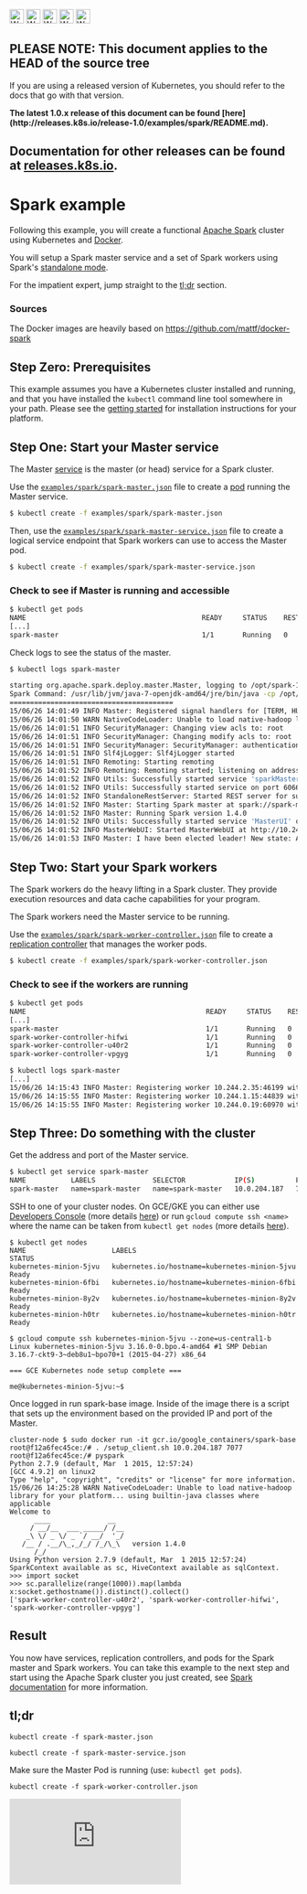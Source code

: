 <!-- BEGIN MUNGE: UNVERSIONED_WARNING -->

<!-- BEGIN STRIP_FOR_RELEASE -->

<img src="http://kubernetes.io/img/warning.png" alt="WARNING"
     width="25" height="25">
<img src="http://kubernetes.io/img/warning.png" alt="WARNING"
     width="25" height="25">
<img src="http://kubernetes.io/img/warning.png" alt="WARNING"
     width="25" height="25">
<img src="http://kubernetes.io/img/warning.png" alt="WARNING"
     width="25" height="25">
<img src="http://kubernetes.io/img/warning.png" alt="WARNING"
     width="25" height="25">

<h2>PLEASE NOTE: This document applies to the HEAD of the source tree</h2>

If you are using a released version of Kubernetes, you should
refer to the docs that go with that version.

<strong>
The latest 1.0.x release of this document can be found
[here](http://releases.k8s.io/release-1.0/examples/spark/README.md).

Documentation for other releases can be found at
[releases.k8s.io](http://releases.k8s.io).
</strong>
--

<!-- END STRIP_FOR_RELEASE -->

<!-- END MUNGE: UNVERSIONED_WARNING -->

# Spark example

Following this example, you will create a functional [Apache
Spark](http://spark.apache.org/) cluster using Kubernetes and
[Docker](http://docker.io).

You will setup a Spark master service and a set of
Spark workers using Spark's [standalone mode](http://spark.apache.org/docs/latest/spark-standalone.html).

For the impatient expert, jump straight to the [tl;dr](#tldr)
section.

### Sources

The Docker images are heavily based on https://github.com/mattf/docker-spark

## Step Zero: Prerequisites

This example assumes you have a Kubernetes cluster installed and
running, and that you have installed the ```kubectl``` command line
tool somewhere in your path. Please see the [getting
started](../../docs/getting-started-guides/) for installation
instructions for your platform.

## Step One: Start your Master service

The Master [service](../../docs/user-guide/services.md) is the master (or head) service for a Spark
cluster.

Use the [`examples/spark/spark-master.json`](spark-master.json) file to create a [pod](../../docs/user-guide/pods.md) running
the Master service.

```sh
$ kubectl create -f examples/spark/spark-master.json
```

Then, use the [`examples/spark/spark-master-service.json`](spark-master-service.json) file to
create a logical service endpoint that Spark workers can use to access
the Master pod.

```sh
$ kubectl create -f examples/spark/spark-master-service.json
```

### Check to see if Master is running and accessible

```sh
$ kubectl get pods
NAME                                           READY     STATUS    RESTARTS   AGE
[...]
spark-master                                   1/1       Running   0          25s

```

Check logs to see the status of the master.

```sh
$ kubectl logs spark-master

starting org.apache.spark.deploy.master.Master, logging to /opt/spark-1.4.0-bin-hadoop2.6/sbin/../logs/spark--org.apache.spark.deploy.master.Master-1-spark-master.out
Spark Command: /usr/lib/jvm/java-7-openjdk-amd64/jre/bin/java -cp /opt/spark-1.4.0-bin-hadoop2.6/sbin/../conf/:/opt/spark-1.4.0-bin-hadoop2.6/lib/spark-assembly-1.4.0-hadoop2.6.0.jar:/opt/spark-1.4.0-bin-hadoop2.6/lib/datanucleus-api-jdo-3.2.6.jar:/opt/spark-1.4.0-bin-hadoop2.6/lib/datanucleus-rdbms-3.2.9.jar:/opt/spark-1.4.0-bin-hadoop2.6/lib/datanucleus-core-3.2.10.jar -Xms512m -Xmx512m -XX:MaxPermSize=128m org.apache.spark.deploy.master.Master --ip spark-master --port 7077 --webui-port 8080
========================================
15/06/26 14:01:49 INFO Master: Registered signal handlers for [TERM, HUP, INT]
15/06/26 14:01:50 WARN NativeCodeLoader: Unable to load native-hadoop library for your platform... using builtin-java classes where applicable
15/06/26 14:01:51 INFO SecurityManager: Changing view acls to: root
15/06/26 14:01:51 INFO SecurityManager: Changing modify acls to: root
15/06/26 14:01:51 INFO SecurityManager: SecurityManager: authentication disabled; ui acls disabled; users with view permissions: Set(root); users with modify permissions: Set(root)
15/06/26 14:01:51 INFO Slf4jLogger: Slf4jLogger started
15/06/26 14:01:51 INFO Remoting: Starting remoting
15/06/26 14:01:52 INFO Remoting: Remoting started; listening on addresses :[akka.tcp://sparkMaster@spark-master:7077]
15/06/26 14:01:52 INFO Utils: Successfully started service 'sparkMaster' on port 7077.
15/06/26 14:01:52 INFO Utils: Successfully started service on port 6066.
15/06/26 14:01:52 INFO StandaloneRestServer: Started REST server for submitting applications on port 6066
15/06/26 14:01:52 INFO Master: Starting Spark master at spark://spark-master:7077
15/06/26 14:01:52 INFO Master: Running Spark version 1.4.0
15/06/26 14:01:52 INFO Utils: Successfully started service 'MasterUI' on port 8080.
15/06/26 14:01:52 INFO MasterWebUI: Started MasterWebUI at http://10.244.2.34:8080
15/06/26 14:01:53 INFO Master: I have been elected leader! New state: ALIVE
```

## Step Two: Start your Spark workers

The Spark workers do the heavy lifting in a Spark cluster. They
provide execution resources and data cache capabilities for your
program.

The Spark workers need the Master service to be running.

Use the [`examples/spark/spark-worker-controller.json`](spark-worker-controller.json) file to create a
[replication controller](../../docs/user-guide/replication-controller.md) that manages the worker pods.

```sh
$ kubectl create -f examples/spark/spark-worker-controller.json
```

### Check to see if the workers are running

```sh
$ kubectl get pods
NAME                                            READY     STATUS    RESTARTS   AGE
[...]
spark-master                                    1/1       Running   0          14m
spark-worker-controller-hifwi                   1/1       Running   0          33s
spark-worker-controller-u40r2                   1/1       Running   0          33s
spark-worker-controller-vpgyg                   1/1       Running   0          33s

$ kubectl logs spark-master
[...]
15/06/26 14:15:43 INFO Master: Registering worker 10.244.2.35:46199 with 1 cores, 2.6 GB RAM
15/06/26 14:15:55 INFO Master: Registering worker 10.244.1.15:44839 with 1 cores, 2.6 GB RAM
15/06/26 14:15:55 INFO Master: Registering worker 10.244.0.19:60970 with 1 cores, 2.6 GB RAM
```

## Step Three: Do something with the cluster

Get the address and port of the Master service.

```sh
$ kubectl get service spark-master
NAME           LABELS              SELECTOR            IP(S)          PORT(S)
spark-master   name=spark-master   name=spark-master   10.0.204.187   7077/TCP
```

SSH to one of your cluster nodes. On GCE/GKE you can either use [Developers Console](https://console.developers.google.com)
(more details [here](https://cloud.google.com/compute/docs/ssh-in-browser))
or run  `gcloud compute ssh <name>` where the name can be taken from `kubectl get nodes`
(more details [here](https://cloud.google.com/compute/docs/gcloud-compute/#connecting)).

```
$ kubectl get nodes
NAME                     LABELS                                          STATUS
kubernetes-minion-5jvu   kubernetes.io/hostname=kubernetes-minion-5jvu   Ready
kubernetes-minion-6fbi   kubernetes.io/hostname=kubernetes-minion-6fbi   Ready
kubernetes-minion-8y2v   kubernetes.io/hostname=kubernetes-minion-8y2v   Ready
kubernetes-minion-h0tr   kubernetes.io/hostname=kubernetes-minion-h0tr   Ready

$ gcloud compute ssh kubernetes-minion-5jvu --zone=us-central1-b
Linux kubernetes-minion-5jvu 3.16.0-0.bpo.4-amd64 #1 SMP Debian 3.16.7-ckt9-3~deb8u1~bpo70+1 (2015-04-27) x86_64

=== GCE Kubernetes node setup complete ===

me@kubernetes-minion-5jvu:~$
```

Once logged in run spark-base image. Inside of the image there is a script
that sets up the environment based on the provided IP and port of the Master.

```
cluster-node $ sudo docker run -it gcr.io/google_containers/spark-base
root@f12a6fec45ce:/# . /setup_client.sh 10.0.204.187 7077
root@f12a6fec45ce:/# pyspark
Python 2.7.9 (default, Mar  1 2015, 12:57:24) 
[GCC 4.9.2] on linux2
Type "help", "copyright", "credits" or "license" for more information.
15/06/26 14:25:28 WARN NativeCodeLoader: Unable to load native-hadoop library for your platform... using builtin-java classes where applicable
Welcome to
      ____              __
     / __/__  ___ _____/ /__
    _\ \/ _ \/ _ `/ __/  '_/
   /__ / .__/\_,_/_/ /_/\_\   version 1.4.0
      /_/
Using Python version 2.7.9 (default, Mar  1 2015 12:57:24)
SparkContext available as sc, HiveContext available as sqlContext.
>>> import socket
>>> sc.parallelize(range(1000)).map(lambda x:socket.gethostname()).distinct().collect()
['spark-worker-controller-u40r2', 'spark-worker-controller-hifwi', 'spark-worker-controller-vpgyg']
```

## Result

You now have services, replication controllers, and pods for the Spark master and Spark workers.
You can take this example to the next step and start using the Apache Spark cluster 
you just created, see [Spark documentation](https://spark.apache.org/documentation.html) 
for more information.

## tl;dr

```kubectl create -f spark-master.json```

```kubectl create -f spark-master-service.json```

Make sure the Master Pod is running (use: ```kubectl get pods```).

```kubectl create -f spark-worker-controller.json```


<!-- BEGIN MUNGE: GENERATED_ANALYTICS -->
[![Analytics](https://kubernetes-site.appspot.com/UA-36037335-10/GitHub/examples/spark/README.md?pixel)]()
<!-- END MUNGE: GENERATED_ANALYTICS -->
